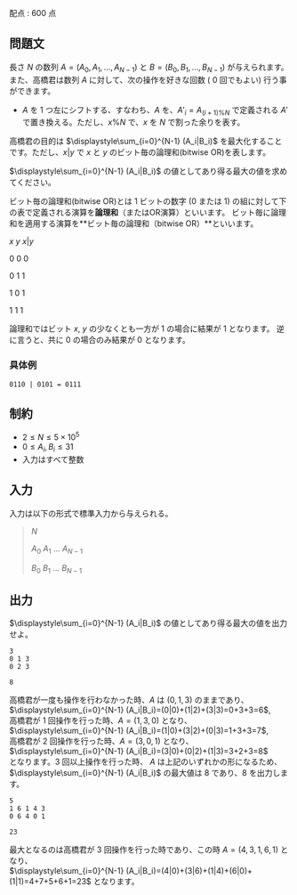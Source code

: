 配点 : $600$ 点

## 問題文

長さ $N$ の数列 $A=(A_0,A_1,\ldots,A_{N-1})$ と $B=(B_0,B_1,\ldots,B_{N-1})$ が与えられます。<br>
また、高橋君は数列 $A$ に対して、次の操作を好きな回数 ( $0$ 回でもよい) 行う事ができます。

- $A$ を $1$ つ左にシフトする、すなわち、$A$ を、$A'_i=A_{(i+1)\% N}$ で定義される $A'$ で置き換える。ただし、$x\% N$ で、$x$ を $N$ で割った余りを表す。

高橋君の目的は $\displaystyle\sum_{i=0}^{N-1} (A_i|B_i)$ を最大化することです。ただし、$x|y$ で $x$ と $y$ のビット毎の論理和(bitwise OR)を表します。

$\displaystyle\sum_{i=0}^{N-1} (A_i|B_i)$ の値としてあり得る最大の値を求めてください。

 
ビット毎の論理和(bitwise OR)とは 
$1$ ビットの数字 ($0$ または $1$) の組に対して下の表で定義される演算を**論理和**（またはOR演算）といいます。
ビット毎に論理和を適用する演算を**ビット毎の論理和（bitwise OR）**といいます。

 $x$ 
 $y$ 
 $x|y$ 

$0$
$0$
$0$

$0$
$1$
$1$

$1$
$0$
$1$

$1$
$1$
$1$

論理和ではビット $x$, $y$ の少なくとも一方が $1$ の場合に結果が $1$ となります。
逆に言うと、共に $0$ の場合のみ結果が $0$ となります。

### 具体例

```plain
0110 | 0101 = 0111
```

## 制約

- $2 \leq N \leq 5\times 10^5$
- $0\leq A_i,B_i \leq 31$
- 入力はすべて整数

## 入力

入力は以下の形式で標準入力から与えられる。

> $N$
> 
> $A_0$ $A_1$ $\ldots$ $A_{N-1}$
> 
> $B_0$ $B_1$ $\ldots$ $B_{N-1}$

## 出力

$\displaystyle\sum_{i=0}^{N-1} (A_i|B_i)$ の値としてあり得る最大の値を出力せよ。

```input1
3
0 1 3
0 2 3
```

```output1
8
```

高橋君が一度も操作を行わなかった時、$A$ は $(0,1,3)$ のままであり、$\displaystyle\sum_{i=0}^{N-1} (A_i|B_i)=(0|0)+(1|2)+(3|3)=0+3+3=6$,<br>
高橋君が $1$ 回操作を行った時、$A=(1,3,0)$ となり、$\displaystyle\sum_{i=0}^{N-1} (A_i|B_i)=(1|0)+(3|2)+(0|3)=1+3+3=7$,<br>
高橋君が $2$ 回操作を行った時、$A=(3,0,1)$ となり、$\displaystyle\sum_{i=0}^{N-1} (A_i|B_i)=(3|0)+(0|2)+(1|3)=3+2+3=8$<br>
となります。$3$ 回以上操作を行った時、 $A$ は上記のいずれかの形になるため、$\displaystyle\sum_{i=0}^{N-1} (A_i|B_i)$ の最大値は $8$ であり、$8$ を出力します。

```input2
5
1 6 1 4 3
0 6 4 0 1
```

```output2
23
```

最大となるのは高橋君が $3$ 回操作を行った時であり、この時 $A=(4,3,1,6,1)$ となり、<br>
$\displaystyle\sum_{i=0}^{N-1} (A_i|B_i)=(4|0)+(3|6)+(1|4)+(6|0)+(1|1)=4+7+5+6+1=23$ となります。